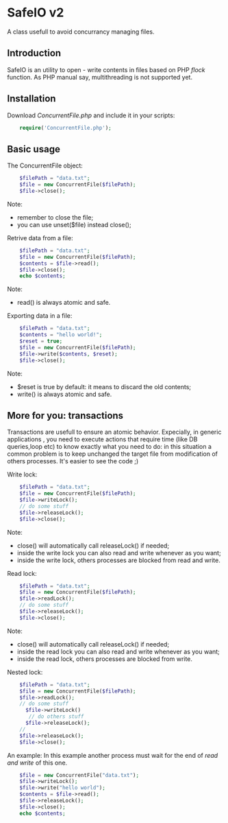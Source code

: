 SafeIO v2
======

A class usefull to avoid concurrancy managing files.

## Introduction
SafeIO is an utility to open - write contents in files based on PHP *flock* function.
As PHP manual say, multithreading is not supported yet.

## Installation

Download *ConcurrentFile.php* and include it in your scripts:

```php
    require('ConcurrentFile.php');
```


## Basic usage

The ConcurrentFile object:

```php 
    $filePath = "data.txt";
    $file = new ConcurrentFile($filePath);
    $file->close();
```
Note:
* remember to close the file;
* you can use unset($file) instead close();


Retrive data from a file:

```php 
    $filePath = "data.txt";
    $file = new ConcurrentFile($filePath);
    $contents = $file->read();
    $file->close();
    echo $contents;
```
Note:
* read() is always atomic and safe.

Exporting data in a file:

```php 
    $filePath = "data.txt";
    $contents = "hello world!";
    $reset = true;
    $file = new ConcurrentFile($filePath);
    $file->write($contents, $reset);
    $file->close();
```
Note:
* $reset is true by default: it means to discard the old contents;
* write() is always atomic and safe.

## More for you: transactions

Transactions are usefull to ensure an atomic behavior. Expecially, in generic applications
, you need to execute actions that require time (like DB queries,loop etc) to know exactly what you need to do:
in this situation a common problem is to keep unchanged the target file from modification of others processes.
It's easier to see the code ;)

Write lock:

```php 
    $filePath = "data.txt";
    $file = new ConcurrentFile($filePath);
    $file->writeLock();
    // do some stuff
    $file->releaseLock();
    $file->close();
```
Note:
* close() will automatically call releaseLock() if needed;
* inside the write lock you can also read and write whenever as you want;
* inside the write lock, others processes are blocked from read and write.

Read lock:

```php 
    $filePath = "data.txt";
    $file = new ConcurrentFile($filePath);
    $file->readLock();
    // do some stuff
    $file->releaseLock();
    $file->close();
```
Note: 
* close() will automatically call releaseLock() if needed;
* inside the read lock you can also read and write whenever as you want;
* inside the read lock, others processes are blocked from write.

Nested lock:

```php 
    $filePath = "data.txt";
    $file = new ConcurrentFile($filePath);
    $file->readLock();
    // do some stuff
      $file->writeLock()
       // do others stuff
      $file->releaseLock();
    //
    $file->releaseLock();
    $file->close();
```



An example:
In this example another process must wait for the end of *read and write* of this one.
```php 
    $file = new ConcurrentFile("data.txt");
    $file->writeLock();
    $file->write("hello world");
    $contents = $file->read();
    $file->releaseLock();
    $file->close();
    echo $contents;
```